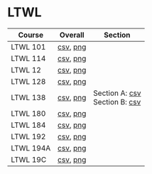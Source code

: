 # LTWL

| Course | Overall | Section |
| ------ | ------- | ------- |
| LTWL 101 | [csv](https://github.com/UCSD-Historical-Enrollment-Data/2025Spring/blob/main/overall/LTWL%20101.csv), [png](https://raw.githubusercontent.com/UCSD-Historical-Enrollment-Data/2025Spring/main/plot_overall/LTWL%20101.png) |  |
| LTWL 114 | [csv](https://github.com/UCSD-Historical-Enrollment-Data/2025Spring/blob/main/overall/LTWL%20114.csv), [png](https://raw.githubusercontent.com/UCSD-Historical-Enrollment-Data/2025Spring/main/plot_overall/LTWL%20114.png) |  |
| LTWL 12 | [csv](https://github.com/UCSD-Historical-Enrollment-Data/2025Spring/blob/main/overall/LTWL%2012.csv), [png](https://raw.githubusercontent.com/UCSD-Historical-Enrollment-Data/2025Spring/main/plot_overall/LTWL%2012.png) |  |
| LTWL 128 | [csv](https://github.com/UCSD-Historical-Enrollment-Data/2025Spring/blob/main/overall/LTWL%20128.csv), [png](https://raw.githubusercontent.com/UCSD-Historical-Enrollment-Data/2025Spring/main/plot_overall/LTWL%20128.png) |  |
| LTWL 138 | [csv](https://github.com/UCSD-Historical-Enrollment-Data/2025Spring/blob/main/overall/LTWL%20138.csv), [png](https://raw.githubusercontent.com/UCSD-Historical-Enrollment-Data/2025Spring/main/plot_overall/LTWL%20138.png) | Section A: [csv](https://github.com/UCSD-Historical-Enrollment-Data/2025Spring/blob/main/section/LTWL%20138_A.csv)<br>Section B: [csv](https://github.com/UCSD-Historical-Enrollment-Data/2025Spring/blob/main/section/LTWL%20138_B.csv) |
| LTWL 180 | [csv](https://github.com/UCSD-Historical-Enrollment-Data/2025Spring/blob/main/overall/LTWL%20180.csv), [png](https://raw.githubusercontent.com/UCSD-Historical-Enrollment-Data/2025Spring/main/plot_overall/LTWL%20180.png) |  |
| LTWL 184 | [csv](https://github.com/UCSD-Historical-Enrollment-Data/2025Spring/blob/main/overall/LTWL%20184.csv), [png](https://raw.githubusercontent.com/UCSD-Historical-Enrollment-Data/2025Spring/main/plot_overall/LTWL%20184.png) |  |
| LTWL 192 | [csv](https://github.com/UCSD-Historical-Enrollment-Data/2025Spring/blob/main/overall/LTWL%20192.csv), [png](https://raw.githubusercontent.com/UCSD-Historical-Enrollment-Data/2025Spring/main/plot_overall/LTWL%20192.png) |  |
| LTWL 194A | [csv](https://github.com/UCSD-Historical-Enrollment-Data/2025Spring/blob/main/overall/LTWL%20194A.csv), [png](https://raw.githubusercontent.com/UCSD-Historical-Enrollment-Data/2025Spring/main/plot_overall/LTWL%20194A.png) |  |
| LTWL 19C | [csv](https://github.com/UCSD-Historical-Enrollment-Data/2025Spring/blob/main/overall/LTWL%2019C.csv), [png](https://raw.githubusercontent.com/UCSD-Historical-Enrollment-Data/2025Spring/main/plot_overall/LTWL%2019C.png) |  |
